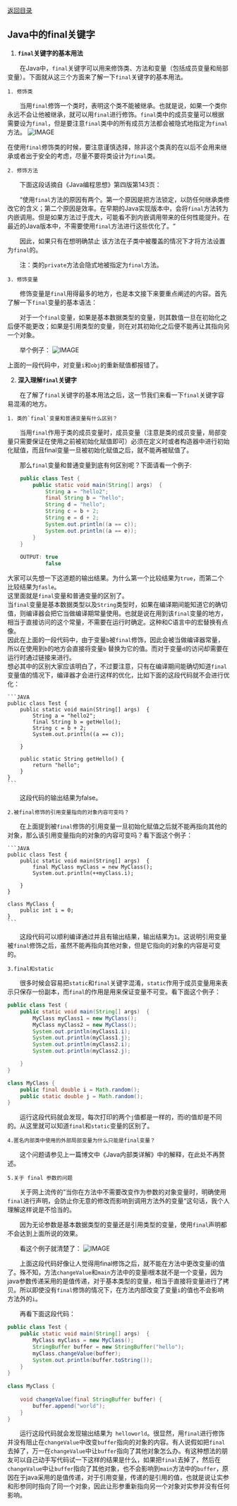 [返回目录](./1.%20java学习目录.md)

## Java中的final关键字

1. **`final`关键字的基本用法**

　　在Java中，`final`关键字可以用来修饰类、方法和变量（包括成员变量和局部变量）。下面就从这三个方面来了解一下`final`关键字的基本用法。

    1. 修饰类

　　当用`final`修饰一个类时，表明这个类不能被继承。也就是说，如果一个类你永远不会让他被继承，就可以用`final`进行修饰。`final`类中的成员变量可以根据需要设为`final`，但是要注意`final`类中的所有成员方法都会被隐式地指定为`final`方法。
![IMAGE](https://images0.cnblogs.com/i/288799/201407/091032249893721.jpg)

在使用`final`修饰类的时候，要注意谨慎选择，除非这个类真的在以后不会用来继承或者出于安全的考虑，尽量不要将类设计为`final`类。

    2. 修饰方法

　　下面这段话摘自《Java编程思想》第四版第143页：

　　“使用`final`方法的原因有两个。第一个原因是把方法锁定，以防任何继承类修改它的含义；第二个原因是效率。在早期的Java实现版本中，会将`final`方法转为内嵌调用。但是如果方法过于庞大，可能看不到内嵌调用带来的任何性能提升。在最近的Java版本中，不需要使用`final`方法进行这些优化了。“

　　因此，如果只有在想明确禁止 该方法在子类中被覆盖的情况下才将方法设置为`final`的。

　　注：类的`private`方法会隐式地被指定为`final`方法。

    3. 修饰变量

　　修饰变量是`final`用得最多的地方，也是本文接下来要重点阐述的内容。首先了解一下`final`变量的基本语法：

　　对于一个`final`变量，如果是基本数据类型的变量，则其数值一旦在初始化之后便不能更改；如果是引用类型的变量，则在对其初始化之后便不能再让其指向另一个对象。

　　举个例子：
![IMAGE](https://images0.cnblogs.com/i/288799/201407/091114508325258.jpg)

上面的一段代码中，对变量`i`和`obj`的重新赋值都报错了。


2. **深入理解`final`关键字**

　　在了解了`final`关键字的基本用法之后，这一节我们来看一下`final`关键字容易混淆的地方。

    1. 类的`final`变量和普通变量有什么区别？

　　当用`final`作用于类的成员变量时，成员变量（注意是类的成员变量，局部变量只需要保证在使用之前被初始化赋值即可）必须在定义时或者构造器中进行初始化赋值，而且final变量一旦被初始化赋值之后，就不能再被赋值了。

　　那么`final`变量和普通变量到底有何区别呢？下面请看一个例子:
```JAVA
    public class Test {
        public static void main(String[] args)  {
            String a = "hello2"; 
            final String b = "hello";
            String d = "hello";
            String c = b + 2; 
            String e = d + 2;
            System.out.println((a == c));
            System.out.println((a == e));
        }
    }
        
    OUTPUT: true
            false
```

大家可以先想一下这道题的输出结果。为什么第一个比较结果为`true`，而第二个比较结果为`fasle`。  
这里面就是`final`变量和普通变量的区别了。  
当`final`变量是基本数据类型以及`String`类型时，如果在编译期间能知道它的确切值，则编译器会把它当做编译期常量使用。也就是说在用到该`final`变量的地方，相当于直接访问的这个常量，不需要在运行时确定。这种和C语言中的宏替换有点像。  
因此在上面的一段代码中，由于变量`b`被`final`修饰，因此会被当做编译器常量，所以在使用到`b`的地方会直接将变量`b` 替换为它的值。而对于变量`d`的访问却需要在运行时通过链接来进行。  
想必其中的区别大家应该明白了，不过要注意，只有在编译期间能确切知道`final`变量值的情况下，编译器才会进行这样的优化，比如下面的这段代码就不会进行优化：

    ```JAVA
    public class Test {
        public static void main(String[] args)  {
            String a = "hello2"; 
            final String b = getHello();
            String c = b + 2; 
            System.out.println((a == c));
    
        }
        
        public static String getHello() {
            return "hello";
        }
    }
    ```

　　这段代码的输出结果为false。

    2.被final修饰的引用变量指向的对象内容可变吗？

　　在上面提到被`final`修饰的引用变量一旦初始化赋值之后就不能再指向其他的对象，那么该引用变量指向的对象的内容可变吗？看下面这个例子：

    ```JAVA
    public class Test {
        public static void main(String[] args)  {
            final MyClass myClass = new MyClass();
            System.out.println(++myClass.i);
    
        }
    }
    
    class MyClass {
        public int i = 0;
    }
    ```

　　这段代码可以顺利编译通过并且有输出结果，输出结果为`1`。这说明引用变量被`final`修饰之后，虽然不能再指向其他对象，但是它指向的对象的内容是可变的。

    3.final和static

　　很多时候会容易把`static`和`final`关键字混淆，`static`作用于成员变量用来表示只保存一份副本，而`final`的作用是用来保证变量不可变。看下面这个例子：

```JAVA
public class Test {
    public static void main(String[] args)  {
        MyClass myClass1 = new MyClass();
        MyClass myClass2 = new MyClass();
        System.out.println(myClass1.i);
        System.out.println(myClass1.j);
        System.out.println(myClass2.i);
        System.out.println(myClass2.j);

    }
}

class MyClass {
    public final double i = Math.random();
    public static double j = Math.random();
}
```

　　运行这段代码就会发现，每次打印的两个`j`值都是一样的，而i的值却是不同的。从这里就可以知道`final`和`static`变量的区别了。

    4.匿名内部类中使用的外部局部变量为什么只能是final变量？

　　这个问题请参见上一篇博文中《Java内部类详解》中的解释，在此处不再赘述。

    5.关于 final 参数的问题

　　关于网上流传的”当你在方法中不需要改变作为参数的对象变量时，明确使用`final`进行声明，会防止你无意的修改而影响到调用方法外的变量“这句话，我个人理解这样说是不恰当的。

　　因为无论参数是基本数据类型的变量还是引用类型的变量，使用`final`声明都不会达到上面所说的效果。

　　看这个例子就清楚了：
![IMAGE](https://images0.cnblogs.com/i/288799/201407/091522525043726.jpg)

　　上面这段代码好像让人觉得用final修饰之后，就不能在方法中更改变量i的值了。殊不知，方法`changeValue`和`main`方法中的变量i根本就不是一个变量，因为java参数传递采用的是值传递，对于基本类型的变量，相当于直接将变量进行了拷贝。所以即使没有`final`修饰的情况下，在方法内部改变了变量`i`的值也不会影响方法外的`i`。

　　再看下面这段代码：
```java
public class Test {
    public static void main(String[] args)  {
        MyClass myClass = new MyClass();
        StringBuffer buffer = new StringBuffer("hello");
        myClass.changeValue(buffer);
        System.out.println(buffer.toString());
    }
}
 
class MyClass {
     
    void changeValue(final StringBuffer buffer) {
        buffer.append("world");
    }
}
```

　　运行这段代码就会发现输出结果为` helloworld`。很显然，用`final`进行修饰并没有阻止在`changeValue`中改变`buffer`指向的对象的内容。有人说假如把`final`去掉了，万一在`changeValue`中让`buffer`指向了其他对象怎么办。有这种想法的朋友可以自己动手写代码试一下这样的结果是什么，如果把`final`去掉了，然后在`changeValue`中让`buffer`指向了其他对象，也不会影响到`main`方法中的`buffer`，原因在于java采用的是值传递，对于引用变量，传递的是引用的值，也就是说让实参和形参同时指向了同一个对象，因此让形参重新指向另一个对象对实参并没有任何影响。

